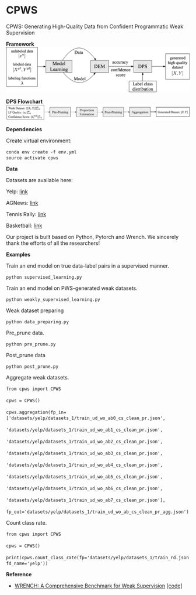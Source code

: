 # CPWS

CPWS: Generating High-Quality Data from Confident Programmatic Weak Supervision

**Framework**
<img src="framework.png"/>

**DPS Flowchart**
<img src="DPS.png"/>

**Dependencies**

Create virtual environment:

```
conda env create -f env.yml
source activate cpws
```

**Data**

Datasets are available here:

Yelp: [link](https://drive.google.com/drive/folders/1rI6wKit4oq3nneqyw4uWrvKw7_b3ut4r?usp=drive_link)

AGNews: [link](https://drive.google.com/drive/folders/1IFuRObRwPBLjTdFgjKxzbyR5Z0KxYxHo?usp=drive_link)

Tennis Rally: [link](https://drive.google.com/drive/folders/1z983x_QPvDwJqLaWxevSQ9xRHmJenrBa?usp=drive_link)

Basketball: [link](https://drive.google.com/drive/folders/1Z7Odq8RukYWYkXFEXB9pWD7Td77miLb2?usp=drive_link)

Our project is built based on Python, Pytorch and Wrench. We sincerely thank the efforts of all the researchers!

**Examples**

Train an end model on true data-label pairs in a supervised manner.

```
python supervised_learning.py
```

Train an end model on PWS-generated weak datasets.

```
python weakly_supervised_learning.py
```

Weak dataset preparing

```
python data_preparing.py
```

Pre_prune data.

```
python pre_prune.py
```

Post_prune data

```
python post_prune.py
```

Aggregate weak datasets.

```
from cpws import CPWS

cpws = CPWS()

cpws.aggregation(fp_in=['datasets/yelp/datasets_1/train_ud_wo_ab0_cs_clean_pr.json',
                    'datasets/yelp/datasets_1/train_ud_wo_ab1_cs_clean_pr.json',
                    'datasets/yelp/datasets_1/train_ud_wo_ab2_cs_clean_pr.json',
                    'datasets/yelp/datasets_1/train_ud_wo_ab3_cs_clean_pr.json',
                    'datasets/yelp/datasets_1/train_ud_wo_ab4_cs_clean_pr.json',
                    'datasets/yelp/datasets_1/train_ud_wo_ab5_cs_clean_pr.json',
                    'datasets/yelp/datasets_1/train_ud_wo_ab6_cs_clean_pr.json',
                    'datasets/yelp/datasets_1/train_ud_wo_ab7_cs_clean_pr.json'],
                    fp_out='datasets/yelp/datasets_1/train_ud_wo_ab_cs_clean_pr_agg.json')
```

Count class rate.

```
from cpws import CPWS

cpws = CPWS()

print(cpws.count_class_rate(fp='datasets/yelp/datasets_1/train_rd.json', fd_name='yelp'))
```

**Reference**

- [WRENCH: A Comprehensive Benchmark for Weak Supervision](https://arxiv.org/abs/2109.11377) [[code]](https://github.com/JieyuZ2/wrench)
